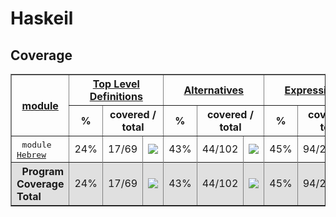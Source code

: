 # Haskeil
## Coverage
<html><head><meta http-equiv="Content-Type" content="text/html; charset=UTF-8">
</head><body><table class="dashboard" width="100%" border=1>
<tr><th rowspan=2><a href="https://htmlpreview.github.io/?https://github.com/dvulakh/haskeil/blob/main/coverage/hpc_index.html">module</a></th><th colspan=3><a href="https://htmlpreview.github.io/?https://github.com/dvulakh/haskeil/blob/main/coverage/hpc_index_fun.html">Top Level Definitions</a></th><th colspan=3><a href="https://htmlpreview.github.io/?https://github.com/dvulakh/haskeil/blob/main/coverage/hpc_index_alt.html">Alternatives</a></th><th colspan=3><a href="https://htmlpreview.github.io/?https://github.com/dvulakh/haskeil/blob/main/coverage/hpc_index_exp.html">Expressions</a></th></tr><tr><th>%</th><th colspan=2>covered / total</th><th>%</th><th colspan=2>covered / total</th><th>%</th><th colspan=2>covered / total</th></tr><tr>
<td>&nbsp;&nbsp;<tt>module <a href="https://htmlpreview.github.io/?https://github.com/dvulakh/haskeil/blob/main/coverage/Hebrew.hs.html">Hebrew</a></tt></td>
<td align="right">24%</td><td>17/69</td><td width=100><img src="https://progress-bar.dev/24"></td><td align="right">43%</td><td>44/102</td><td width=100><img src="https://progress-bar.dev/43"></td><td align="right">45%</td><td>94/208</td><td width=100><img src="https://progress-bar.dev/45"></td></tr>
<tr></tr><tr style="background: #e0e0e0">
<th align=left>&nbsp;&nbsp;Program Coverage Total</tt></th>
<td align="right">24%</td><td>17/69</td><td width=100><img src="https://progress-bar.dev/24"></td><td align="right">43%</td><td>44/102</td><td width=100><img src="https://progress-bar.dev/43"></td><td align="right">45%</td><td>94/208</td><td width=100><img src="https://progress-bar.dev/45"></td></tr>
</table></body></html>
